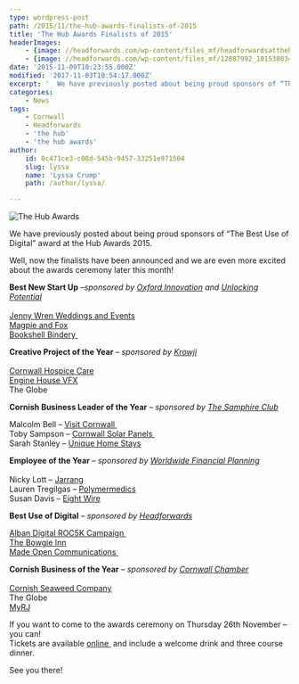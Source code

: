 ```yaml
---
type: wordpress-post
path: /2015/11/the-hub-awards-finalists-of-2015
title: 'The Hub Awards Finalists of 2015'
headerImages:
    - {image: //headforwards.com/wp-content/files_mf/headforwardsatthehubawards30.jpg, text: 'The Hub Awards '}
    - {image: //headforwards.com/wp-content/files_mf/12087992_10153803444724218_7356174485038990667_n58.jpg, text: ""}
date: '2015-11-09T10:23:55.000Z'
modified: '2017-11-03T10:54:17.000Z'
excerpt: '  We have previously posted about being proud sponsors of “The Best Use of Digital” award at the Hub Awards 2015. Well, now the finalists have been announced and we are even more excited about the awards ceremony later this month! Best New Start Up –sponsored by Oxford Innovation and Unlocking Potential Jenny Wren Weddings …'
categories:
    - News
tags:
    - Cornwall
    - Headforwards
    - 'the hub'
    - 'the hub awards'
author:
    id: 0c471ce3-c08d-545b-9457-33251e971504
    slug: lyssa
    name: 'Lyssa Crump'
    path: /author/lyssa/

---
```

![The Hub Awards](//headforwards.com/wp-content/uploads/2015/11/TheHubSponsor.jpg)

We have previously posted about being proud sponsors of “The Best Use of Digital” award at the Hub Awards 2015.

Well, now the finalists have been announced and we are even more excited about the awards ceremony later this month!

**Best New Start Up** –_sponsored by [Oxford Innovation](http://oxin.co.uk/) and_ [_Unlocking Potential_  
](http://www.unlocking-potential.co.uk/)  
[Jenny Wren Weddings and Events](http://www.jennywrenweddingsandevents.co.uk/)  
[Magpie and Fox](http://www.magpieandfoxshop.co.uk/)  
[Bookshell Bindery ](http://www.bookshellbindery.com/)

**Creative Project of the Year** – _sponsored by_ [_Krowji_  
](http://www.krowji.org.uk/)  
[Cornwall Hospice Care](https://www.cornwallhospicecare.co.uk/)  
[Engine House VFX](http://www.engine-house.co.uk/)  
The Globe

**Cornish Business Leader of the Year** – _sponsored by [The Samphire Club](http://www.thesamphireclub.co.uk/)_

Malcolm Bell – [Visit Cornwall ](https://www.visitcornwall.com/)  
Toby Sampson – [Cornwall Solar Panels ](http://www.cornwallsolarpanels.co.uk/)  
Sarah Stanley – [Unique Home Stays](http://www.uniquehomestays.com/)

**Employee of the Year** – _sponsored by_ [_Worldwide Financial Planning_  
](http://www.wwfp.net/)  
Nicky Lott – [Jarrang](http://jarrang.com/)  
Lauren Tregilgas – [Polymermedics](http://www.polymermedics.com/site/)  
Susan Davis – [Eight Wire](http://8wire.co.uk/)

**Best Use of Digital** – _sponsored by [Headforwards](http://www.headforwards.com/)_

[Alban Digital ROC5K Campaign ](http://www.alban.co/)  
[The Bowgie Inn](http://bowgie.com/)  
[Made Open Communications ](http://www.madeopen.co.uk/)

**Cornish Business of the Year** – _sponsored by_ [_Cornwall Chamber_  
](http://www.cornwallchamber.co.uk/)  
[Cornish Seaweed Company](http://cornishseaweed.co.uk/)  
The Globe  
[MyRJ](http://www.myrj.co.uk/)

If you want to come to the awards ceremony on Thursday 26th November – you can!  
Tickets are available [online ](https://cornwallhub.org/awardtickets/hub-tickets/) and include a welcome drink and three course dinner.

See you there!
